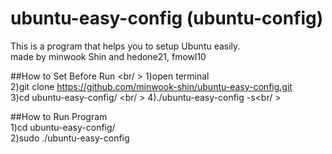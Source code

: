# ubuntu-easy-config (ubuntu-config) <br/>
This is a program that helps you to setup Ubuntu easily. <br/>
made by minwook Shin and hedone21, fmowl10

##How to Set Before Run <br/ >
1)open terminal <br/>
2)git clone https://github.com/minwook-shin/ubuntu-easy-config.git <br/>
3)cd ubuntu-easy-config/ <br/ >
4)./ubuntu-easy-config -s<br/ >

##How to Run Program <br/>
1)cd ubuntu-easy-config/ <br/>
2)sudo ./ubuntu-easy-config
